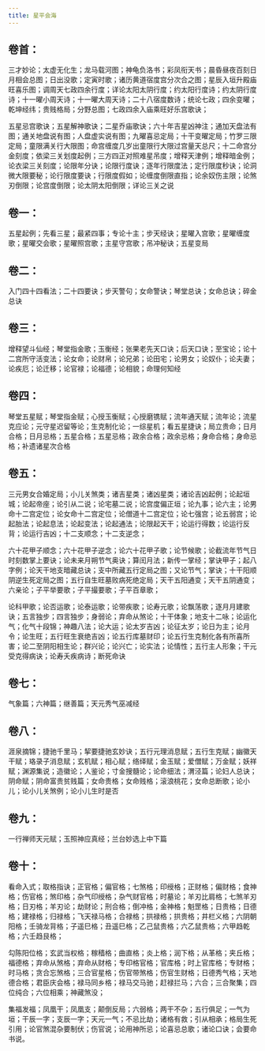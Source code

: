 ```yaml
---
title: 星平会海
---
```


## 卷首：

三才妙论；太虚无化生；龙马载河图；神龟负洛书；彩凤衔天书；晨昏昼夜百刻日月相会总图；日出没歌；定寅时歌；诸历黄道宿度宫分次合之图；星辰入垣升殿庙旺喜乐图；调周天七政四余行度；详论太阳太阴行度；约太阳行度诗；约太阴行度诗；十一曜小周天诗；十一曜大周天诗；二十八宿度数诗；统论七政；四余变曜；乾坤经纬；贵贱格局；分野总图；七政四余入庙乘旺好乐宫歌诀；

五星忌宫歌诀；五星解神歌诀；二星乔庙歌诀；六十年吉星凶神注；通加天盘法有图；通关地盘说有图；人盘虚实说有图；九曜喜忌定局；十干变曜定局；竹罗三限定局；童限满关行大限图；命宫缠度几岁出童限行大限过宫量天总尺；十二命宫分金刻度；依梁三关划度起例；三方四正对照难星吊度；增释天津例；增释暗金例；论衣梁三关刻度；论限年分诀；论限行度诀；逐年行限度法；定行限度秒诀；论洞微大限要秘；论行限度要诀；行限度假如；论缠度倒限直指；论余奴伤主限；论煞刃倒限；论宫度倒限；论太阴太阳倒限；详论三关之说

## 卷一：

五星起例；先看三星；最紧四事；专论十主；步天经诀；星曜入宫歌；星曜缠度歌；星曜交会歌；星曜照宫歌；主星守宫歌；吊冲秘诀；五星变局

## 卷二：

入门四十四看法；二十四要诀；步天警句；女命警诀；琴堂总诀；女命总诀；碎金总诀

## 卷三：

增释望斗仙经；琴堂指金歌；玉衡经；张果老先天口诀；后天口诀；至宝论；论十二宫所守活变法；论女命；论财帛；论兄弟；论田宅；论男女；论奴仆；论夫妻；论疾厄；论迁移；论官禄；论福德；论相貌；命理何知经

## 卷四：

琴堂五星赋；琴堂指金赋；心授玉衡赋；心授磨镌赋；流年通天赋；流年论；流星克应论；元守星迟留等论；生克制化论；一综星机；看五星捷诀；局立贵命；日月合格；日月忌格；五星合格；五星忌格；政余合格；政余忌格；身命合格；身命忌格；补遗诸星次合格

## 卷五：

三元男女合婚定局；小儿关煞类；诸吉星类；诸凶星类；诸论吉凶起例；论起垣城；论起帝座；论引从二说；论宅墓二说；论宫度偏正垣；论九事；论六主；论男命十二宫定位；论女命十二宫定位；论僧道十二宫定位；论七强宫；论五弱宫；论起胎法；论起息法；论起变法；论起通法；论限起天干；论运行得数；论运行反背；论运行吉凶；十二支顺念；十二支逆念；

六十花甲子顺念；六十花甲子逆念；论六十花甲子歌；论节候歌；论截流年节气日时刻数掌上要诀；论未来月朔节气奥诀；算闰月法；新传一掌经；掌诀甲子；起八字例；论天干地支暗藏总诀；支中所藏五行定局之图；又论节气；掌诀；十干阳顺阴逆生死定局之图；五行自生旺墓败病死绝定局；天干五阳通变；天干五阴通变；六亲论；子平举要歌；子平撮要歌；子平百章歌；

论科甲歌；论否运歌；论泰运歌；论带疾歌；论寿元歌；论飘荡歌；逐月月建歌诀；五言独步；四言独步；身弱论；弃命从煞论；十干体象；地支十二咏；论运化气；化气十段锦；神趣八法；论大运；论太岁吉凶；论征太岁；论日为主；论月令；论生旺；五行旺生衰绝吉凶；论五行库墓财印；论五行生克制化各有所喜所害；论二至阴阳相生论；群兴论；论兴亡；论实法；论情性；五行主人形象；干元受克得病诀；论寿夭疾病诗；断死命诀

## 卷七：

气象篇；六神篇；继善篇；天元秀气巫减经

## 卷八：

涯泉摘锦；捷驰千里马；挈要捷驰玄妙诀；五行元理消息赋；五行生克赋；幽徽天干赋；珞录子消息赋；玄机赋；相心赋；络绎赋；金玉赋；爱僧赋；万金赋；妖祥赋；渊源集说；造徽论；人鉴论；寸金搜髓论；论命细法；渭泾篇；论妇人总诀；阴命赋；阴命富贵贫贱篇；女命贵格；女命贱格；滚浪桃花；女命总断歌；论小儿；论小儿关煞例；论小儿生时是否

## 卷九：

一行禅师天元赋；玉照神应真经；兰台妙选上中下篇

## 卷十：

看命入式；取格指诀；正官格；偏官格；七煞格；印绶格；正财格；偏财格；食神格；伤官格；煞印格；杂气印绶格；杂气财官格；时墓论；羊刃比肩格；七煞羊刃格；日刃格；羊刃论；劫财论；刑合格；倒冲格；金神格；魁罡格；日贵格；日德格；建禄格；归禄格；飞天禄马格；合禄格；拱禄格；拱贵格；井栏义格；六阴朝阳格；壬骑龙背格；子遥巳格；丑遥巳格；乙己鼠贵格；六乙鼠贵格；六甲趋乾格；六壬趋艮格；

勾陈阳位格；玄武当权格；稼穑格；曲直格；炎上格；润下格；从革格；夹丘格；福德格；弃命从煞格；弃命从财格；专印格官格；官库格；时上官库格；专财格；时马格；贪合忘煞格；三合官星格；伤官带煞格；伤官生财格；日德秀气格；天地德合格；君臣庆会格；禄马同乡格；禄马交马驰；赶禄拦马；六合；三合聚集；四位纯合；六位相乘；神藏煞没；

集福发福；凤凰干；凤凰支；颠倒反局；六弱格；两干不杂；五行俱足；一气为垣；干辰一字；支辰一字；天元一气；不忌比劫；诸格有救；引从相承；格局生死引用；论官煞混杂要制伏；伤官说；论用神所忌；论喜忌总歌；诸论口诀；会要命书说。
